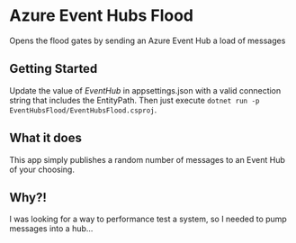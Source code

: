 # Azure Event Hubs Flood
Opens the flood gates by sending an Azure Event Hub a load of messages

## Getting Started
Update the value of *EventHub* in appsettings.json with a valid connection string that includes the EntityPath. Then just execute `dotnet run -p EventHubsFlood/EventHubsFlood.csproj`.

## What it does
This app simply publishes a random number of messages to an Event Hub of your choosing.

## Why?!
I was looking for a way to performance test a system, so I needed to pump messages into a hub...
